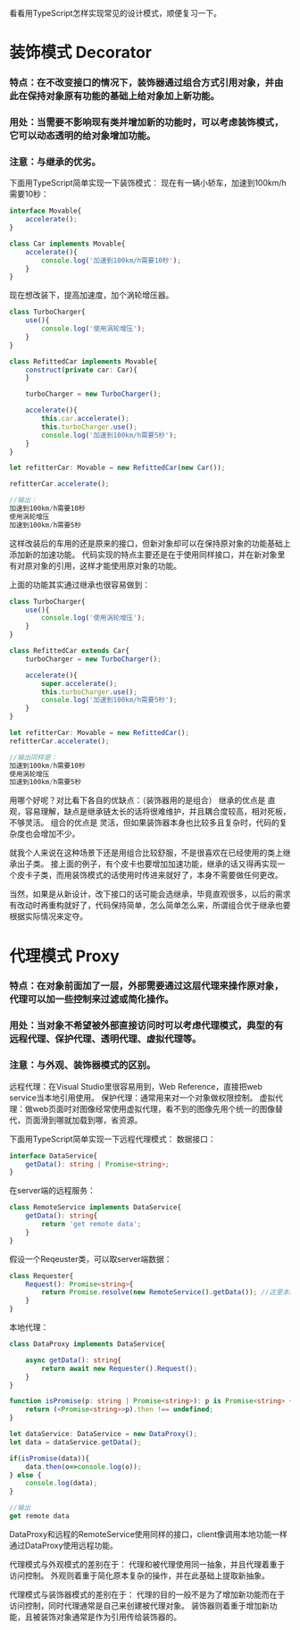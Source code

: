 看看用TypeScript怎样实现常见的设计模式，顺便复习一下。

# 装饰模式 Decorator

### 特点：在不改变接口的情况下，装饰器通过组合方式引用对象，并由此在保持对象原有功能的基础上给对象加上新功能。

### 用处：当需要不影响现有类并增加新的功能时，可以考虑装饰模式，它可以动态透明的给对象增加功能。

### 注意：与继承的优劣。

下面用TypeScript简单实现一下装饰模式：
现在有一辆小轿车，加速到100km/h需要10秒：

```ts
interface Movable{
    accelerate();
}

class Car implements Movable{
    accelerate(){
        console.log('加速到100km/h需要10秒');
    }
}
```
现在想改装下，提高加速度，加个涡轮增压器。

```ts
class TurboCharger{
    use(){
        console.log('使用涡轮增压');
    }
}

class RefittedCar implements Movable{
    construct(private car: Car){
    }

    turboCharger = new TurboCharger();

    accelerate(){
        this.car.accelerate();
        this.turboCharger.use();
        console.log('加速到100km/h需要5秒'); 
    }
}

let refitterCar: Movable = new RefittedCar(new Car());

refitterCar.accelerate();

//输出：
加速到100km/h需要10秒
使用涡轮增压
加速到100km/h需要5秒
```
这样改装后的车用的还是原来的接口，但新对象却可以在保持原对象的功能基础上添加新的加速功能。
代码实现的特点主要还是在于使用同样接口，并在新对象里有对原对象的引用，这样才能使用原对象的功能。

上面的功能其实通过继承也很容易做到：

```ts
class TurboCharger{
    use(){
        console.log('使用涡轮增压');
    }
}

class RefittedCar extends Car{
    turboCharger = new TurboCharger();

    accelerate(){
        super.accelerate();
        this.turboCharger.use();
        console.log('加速到100km/h需要5秒'); 
    }
}

let refitterCar: Movable = new RefittedCar();
refitterCar.accelerate();

//输出同样是：
加速到100km/h需要10秒
使用涡轮增压
加速到100km/h需要5秒
```
用哪个好呢？对比看下各自的优缺点：（装饰器用的是组合）
继承的优点是 直观，容易理解，缺点是继承链太长的话将很难维护，并且耦合度较高，相对死板，不够灵活。
组合的优点是 灵活，但如果装饰器本身也比较多且复杂时，代码的复杂度也会增加不少。

就我个人来说在这种场景下还是用组合比较舒服，不是很喜欢在已经使用的类上继承出子类。
接上面的例子，有个皮卡也要增加加速功能，继承的话又得再实现一个皮卡子类，而用装饰模式的话使用时传进来就好了，本身不需要做任何更改。

当然，如果是从新设计，改下接口的话可能会选继承，毕竟直观很多，以后的需求有改动时再重构就好了，代码保持简单，怎么简单怎么来，所谓组合优于继承也要根据实际情况来定夺。

# 代理模式 Proxy

### 特点：在对象前面加了一层，外部需要通过这层代理来操作原对象，代理可以加一些控制来过滤或简化操作。

### 用处：当对象不希望被外部直接访问时可以考虑代理模式，典型的有远程代理、保护代理、透明代理、虚拟代理等。

### 注意：与外观、装饰器模式的区别。

远程代理：在Visual Studio里很容易用到，Web Reference，直接把web service当本地引用使用。
保护代理：通常用来对一个对象做权限控制。
虚拟代理：做web页面时对图像经常使用虚拟代理，看不到的图像先用个统一的图像替代，页面滑到哪就加载到哪，省资源。

下面用TypeScript简单实现一下远程代理模式：
数据接口：

```ts
interface DataService{
    getData(): string | Promise<string>;
}
```
在server端的远程服务：

```ts
class RemoteService implements DataService{
    getData(): string{
        return 'get remote data';
    }
}
```
假设一个Reqeuster类，可以取server端数据：

```ts
class Requester{
    Request(): Promise<string>{
        return Promise.resolve(new RemoteService().getData()); //这里本来应该从网络取，现在只是演示一下
    }
}
```
本地代理：

```ts
class DataProxy implements DataService{

    async getData(): string{
        return await new Requester().Request();
    }
}

function isPromise(p: string | Promise<string>): p is Promise<string> { //用来判断是否是promise
    return (<Promise<string>>p).then !== undefined;
}

let dataService: DataService = new DataProxy();
let data = dataService.getData();

if(isPromise(data)){
    data.then(o=>console.log(o));
} else {
    console.log(data);
}

//输出
get remote data
```
DataProxy和远程的RemoteService使用同样的接口，client像调用本地功能一样通过DataProxy使用远程功能。

代理模式与外观模式的差别在于：
代理和被代理使用同一抽象，并且代理着重于访问控制。
外观则着重于简化原本复杂的操作，并在此基础上提取新抽象。

代理模式与装饰器模式的差别在于：
代理的目的一般不是为了增加新功能而在于访问控制，同时代理通常是自己来创建被代理对象。
装饰器则着重于增加新功能，且被装饰对象通常是作为引用传给装饰器的。